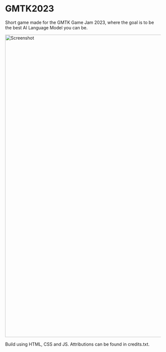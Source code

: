 # GMTK2023

Short game made for the GMTK Game Jam 2023, where the goal is to be the best AI Language Model you can be.

<img width="975" alt="Screenshot" src="https://github.com/TMT22/GMTK2023/assets/139048397/6d1ca34d-00da-4974-8f0c-5b244280eec4">

Build using HTML, CSS and JS. Attributions can be found in credits.txt.
